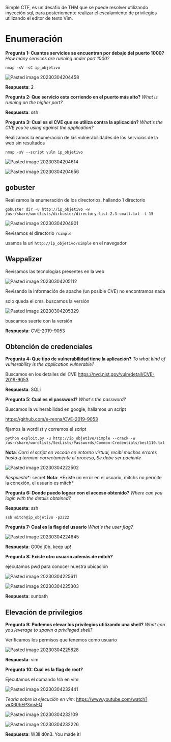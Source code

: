 Simple CTF, es un desafio de THM que se puede resolver utilizando inyección sql, para posteriomente realizar el escalamiento de privilegios utilizando el editor de texto Vim.

# Enumeración

**Pregunta 1: Cuantos servicios se encuentran por debajo del puerto 1000?**
*How many services are running under port 1000?*

`nmap -sV -sC ip_objetivo`

![Pasted image 20230304204458](https://user-images.githubusercontent.com/24280145/222960870-d75c224c-b075-46de-99d8-5a6e60dfd363.png)

**Respuesta**: 2

**Pregunta 2: Que servicio esta corriendo en el puerto más alto?**
*What is running on the higher port?*

**Respuesta**: ssh

**Pregunta 3: Cual es el CVE que se utiliza contra la aplicación?**
*What's the CVE you're using against the application?*

Realizamos la enumeración de las vulnerabilidades de los servicios de la web sin resultados

`nmap -sV --script vuln ip_objetivo`

![Pasted image 20230304204614](https://user-images.githubusercontent.com/24280145/222960917-abd13058-ec59-4430-b9ae-b8cef15ed637.png)

![Pasted image 20230304204656](https://user-images.githubusercontent.com/24280145/222960920-3d825da6-d61a-4b6d-bf75-08c353595e06.png)

## gobuster

Realizamos la enumeración de los directorios, hallando 1 directorio

`gobuster dir -u http://ip_objetivo -w /usr/share/wordlists/dirbuster/directory-list-2.3-small.txt -t 15`

![Pasted image 20230304204901](https://user-images.githubusercontent.com/24280145/222960958-fc8b2435-29dc-4a37-9b12-b7d7f004a5ff.png)

Revisamos el directorio `/simple`

usamos la url `http://ip_objetivo/simple` en el navegador

## Wappalizer
Revisamos las tecnologias presentes en la web

![Pasted image 20230304205112](https://user-images.githubusercontent.com/24280145/222961048-b0f8a52f-ba9a-4fbb-9218-6386995fabf5.png)

Revisando la información de apache (un posible CVE) no encontramos nada

solo queda el cms, buscamos la versión

![Pasted image 20230304205329](https://user-images.githubusercontent.com/24280145/222961195-a16fdfce-d41b-4d42-80b8-fee3776bec67.png)

buscamos suerte con la versión

**Respuesta**: CVE-2019-9053

## Obtención de credenciales

**Pregunta 4: Que tipo de vulnerabilidad tiene la aplicación?**
*To what kind of vulnerability is the application vulnerable?*

Buscamos en los detalles del CVE
https://nvd.nist.gov/vuln/detail/CVE-2019-9053

**Respuesta**: SQLi

**Pregunta 5: Cual es el password?**
*What's the password?*

Buscamos la vulnerabilidad en google, hallamos un script 

https://github.com/e-renna/CVE-2019-9053

fijamos la wordlist y corremos el script

`python exploit.py -u http://ip_objetivo/simple --crack -w /usr/share/wordlists/SecLists/Passwords/Common-Credentials/best110.txt`

**Nota**: *Corrí el script en vscode en entorno virtual, recibí muchos errores hasta q termino correctamente el proceso, Se debe ser paciente*

![Pasted image 20230304222502](https://user-images.githubusercontent.com/24280145/222961336-b9dc6096-2670-4ef5-b2f9-e2ad25568056.png)

*Respuesta**: secret
**Nota**: +Existe un error en el usuario, mitchs no permite la conexión, el usuario es mitch*

**Pregunta 6: Donde puedo logear con el acceso obtenido?**
*Where can you login with the details obtained?*

**Respuesta**: ssh

`ssh mitch@ip_objetivo -p2222`

**Pregunta 7: Cual es la flag del usuario**
*What's the user flag?*

![Pasted image 20230304224645](https://user-images.githubusercontent.com/24280145/222962280-f258f3cb-5d9a-4fe4-93fe-0ab9a5a8758d.png)

**Respuesta**: G00d j0b, keep up!

**Pregunta 8: Existe otro usuario además de mitch?**

ejecutamos pwd para conocer nuestra ubicación

![Pasted image 20230304225611](https://user-images.githubusercontent.com/24280145/222962332-3963a7b7-30dc-4ca6-87fe-c8628f4e5661.png)


![Pasted image 20230304225303](https://user-images.githubusercontent.com/24280145/222962336-b035d25f-cf43-4ac3-b86e-06581c9d8a99.png)

**Respuesta**: sunbath

## Elevación de privilegios

**Pregunta 9: Podemos elevar los privilegios utilizando una shell?**
*What can you leverage to spawn a privileged shell?*

Verificamos los permisos que tenemos como usuario

![Pasted image 20230304225828](https://user-images.githubusercontent.com/24280145/222962368-27baa987-705a-4c7e-b4b6-cbc27bf64f70.png)

**Respuesta**: vim

**Pregunta 10: Cual es la flag de root?**

Ejecutamos el comando !sh en vim

![Pasted image 20230304232441](https://user-images.githubusercontent.com/24280145/222962404-335cfcd3-4b68-4155-bcd7-004432e3f93b.png)

*Teoría sobre la ejecución en vim*: https://www.youtube.com/watch?v=X60hEP3msEQ

![Pasted image 20230304232109](https://user-images.githubusercontent.com/24280145/222962449-fde215c6-7865-46ee-af66-ea080ecefd65.png)

![Pasted image 20230304232226](https://user-images.githubusercontent.com/24280145/222962455-8cdef72c-c230-4c80-bfdf-47c9f0afed0a.png)

**Respuesta**: W3ll d0n3. You made it!

